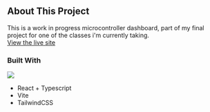 ## About This Project

This is a work in progress microcontroller dashboard, part of my final project for one of the classes i'm currently taking. <br>
[View the live site](https://microdashboard.netlify.app/)

### Built With
[![](https://skills.thijs.gg/icons?i=react,vite,ts&theme=dark)](https://skillicons.dev/) 
* React + Typescript
* Vite
* TailwindCSS

